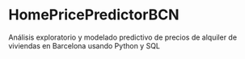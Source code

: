 # HomePricePredictorBCN
Análisis exploratorio y modelado predictivo de precios de alquiler de viviendas en Barcelona usando Python y SQL
